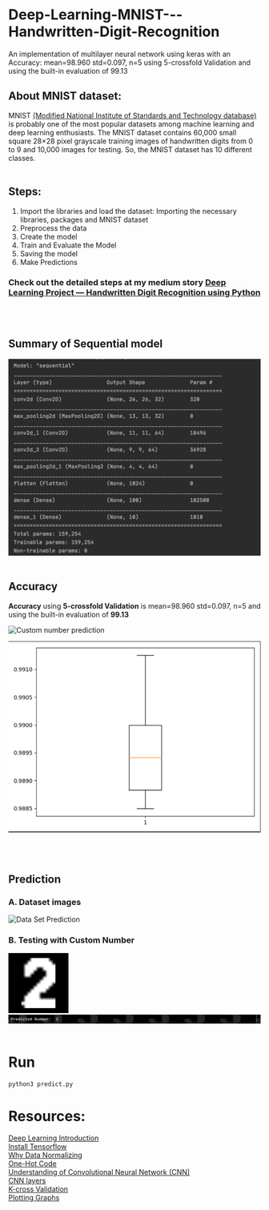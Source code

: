 # Deep-Learning-MNIST---Handwritten-Digit-Recognition

An implementation of multilayer neural network using keras with an Accuracy: mean=98.960 std=0.097, n=5 using 5-crossfold Validation and using the built-in evaluation of 99.13

## About MNIST dataset:
MNIST [(Modified National Institute of Standards and Technology database)](https://medium.com/r/?url=http%3A%2F%2Fyann.lecun.com%2Fexdb%2Fmnist%2F) is probably one of the most popular datasets among machine learning and deep learning enthusiasts. The MNIST dataset contains 60,000 small square 28×28 pixel grayscale training images of handwritten digits from 0 to 9 and 10,000 images for testing. So, the MNIST dataset has 10 different classes.
<br/><br/>
## Steps:

1. Import the libraries and load the dataset: Importing the necessary libraries, packages and MNIST dataset
2. Preprocess the data
3. Create the model
4. Train and Evaluate the Model
5. Saving the model
6. Make Predictions

### Check out the detailed steps at my medium story [Deep Learning Project — Handwritten Digit Recognition using Python](https://medium.com/@aditijain0424/deep-learning-project-handwritten-digit-recognition-using-python-26da7ed11d1c)
<br/><br/>
## Summary of Sequential model

![Scummary](Images/Summary%20of%20the%20Model.png)
<br/><br/>
## Accuracy

**Accuracy** using **5-crossfold Validation** is mean=98.960 std=0.097, n=5 and using the built-in evaluation of **99.13**

![Custom number prediction](https://github.com/Joy2469/Deep-Learning-MNIST---Handwritten-Digit-Recognition/blob/master/Images/accuarcy%20custom.png)

![prediction](Images/accuracy%20with%20custom%20data.png)

<br/><br/>
## Prediction
### A. Dataset images
![Data Set Prediction](https://github.com/Joy2469/Deep-Learning-MNIST---Handwritten-Digit-Recognition/blob/master/Images/data%20set%20image%20prediction.png)

### B. Testing with Custom Number

![Custom number prediction](Images/TestNumber.png)
<br/>
![prediction](Images/prediction.png)
<br/><br/>


# Run
```
python3 predict.py
```


# Resources:
[Deep Learning Introduction](https://medium.com/r/?url=https%3A%2F%2Fwww.forbes.com%2Fsites%2Fbernardmarr%2F2018%2F10%2F01%2Fwhat-is-deep-learning-ai-a-simple-guide-with-8-practical-examples%2F%235a233f778d4b)<br/>
[Install Tensorflow](https://medium.com/@cran2367/install-and-setup-tensorflow-2-0-2c4914b9a265)<br/>
[Why Data Normalizing](https://medium.com/@urvashilluniya/why-data-normalization-is-necessary-for-machine-learning-models-681b65a05029)<br/>
[One-Hot Code](https://medium.com/r/?url=https%3A%2F%2Fmachinelearningmastery.com%2Fwhy-one-hot-encode-data-in-machine-learning%2F)<br/>
[Understanding of Convolutional Neural Network (CNN)](https://medium.com/@RaghavPrabhu/understanding-of-convolutional-neural-network-cnn-deep-learning-99760835f148%20https://www.youtube.com/watch?v=YRhxdVk_sIs)<br/>
[CNN layers](https://medium.com/r/?url=https%3A%2F%2Fwww.tensorflow.org%2Fapi_docs%2Fpython%2Ftf%2Fkeras%2Flayers%2FLayer)<br/>
[K-cross Validation](https://medium.com/r/?url=https%3A%2F%2Fwww.youtube.com%2Fwatch%3Fv%3DTIgfjmp-4BA)<br/>
[Plotting Graphs](https://medium.com/r/?url=https%3A%2F%2Fmatplotlib.org%2Fapi%2Fpyplot_api.html)<br/>

